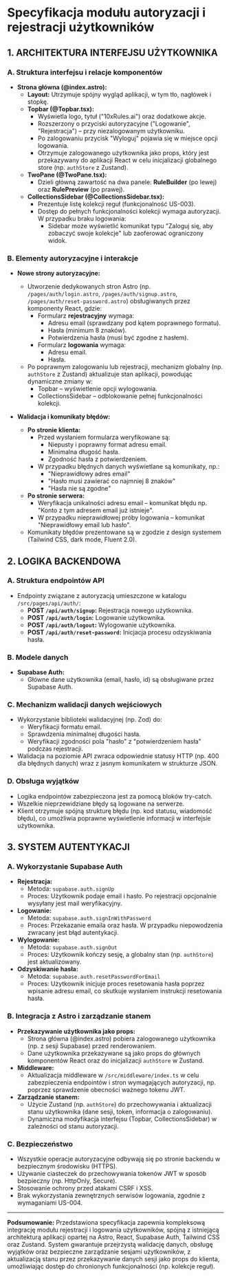 # Specyfikacja modułu autoryzacji i rejestracji użytkowników

## 1. ARCHITEKTURA INTERFEJSU UŻYTKOWNIKA

### A. Struktura interfejsu i relacje komponentów

- **Strona główna (@index.astro):**
  - **Layout:** Utrzymuje spójny wygląd aplikacji, w tym tło, nagłówek i stopkę.
  - **Topbar (@Topbar.tsx):**
    - Wyświetla logo, tytuł ("10xRules.ai") oraz dodatkowe akcje.
    - Rozszerzony o przyciski autoryzacyjne ("Logowanie", "Rejestracja") – przy niezalogowanym użytkowniku.
    - Po zalogowaniu przycisk "Wyloguj" pojawia się w miejsce opcji logowania.
    - Otrzymuje zalogowanego użytkownika jako props, który jest przekazywany do aplikacji React w celu inicjalizacji globalnego store (np. `authStore` z Zustand).
  - **TwoPane (@TwoPane.tsx):**
    - Dzieli główną zawartość na dwa panele: **RuleBuilder** (po lewej) oraz **RulePreview** (po prawej).
  - **CollectionsSidebar (@CollectionsSidebar.tsx):**
    - Prezentuje listę kolekcji reguł (funkcjonalność US-003).
    - Dostęp do pełnych funkcjonalności kolekcji wymaga autoryzacji. W przypadku braku logowania:
      - Sidebar może wyświetlić komunikat typu "Zaloguj się, aby zobaczyć swoje kolekcje" lub zaoferować ograniczony widok.

### B. Elementy autoryzacyjne i interakcje

- **Nowe strony autoryzacyjne:**

  - Utworzenie dedykowanych stron Astro (np. `/pages/auth/login.astro`, `/pages/auth/signup.astro`, `/pages/auth/reset-password.astro`) obsługiwanych przez komponenty React, gdzie:
    - Formularz **rejestracyjny** wymaga:
      - Adresu email (sprawdzany pod kątem poprawnego formatu).
      - Hasła (minimum 8 znaków).
      - Potwierdzenia hasła (musi być zgodne z hasłem).
    - Formularz **logowania** wymaga:
      - Adresu email.
      - Hasła.
  - Po poprawnym zalogowaniu lub rejestracji, mechanizm globalny (np. `authStore` z Zustand) aktualizuje stan aplikacji, powodując dynamiczne zmiany w:
    - Topbar – wyświetlenie opcji wylogowania.
    - CollectionsSidebar – odblokowanie pełnej funkcjonalności kolekcji.

- **Walidacja i komunikaty błędów:**
  - **Po stronie klienta:**
    - Przed wysłaniem formularza weryfikowane są:
      - Niepusty i poprawny format adresu email.
      - Minimalna długość hasła.
      - Zgodność hasła z potwierdzeniem.
    - W przypadku błędnych danych wyświetlane są komunikaty, np.:
      - "Nieprawidłowy adres email"
      - "Hasło musi zawierać co najmniej 8 znaków"
      - "Hasła nie są zgodne"
  - **Po stronie serwera:**
    - Weryfikacja unikalności adresu email – komunikat błędu np. "Konto z tym adresem email już istnieje".
    - W przypadku nieprawidłowej próby logowania – komunikat "Nieprawidłowy email lub hasło".
  - Komunikaty błędów prezentowane są w zgodzie z design systemem (Tailwind CSS, dark mode, Fluent 2.0).

## 2. LOGIKA BACKENDOWA

### A. Struktura endpointów API

- Endpointy związane z autoryzacją umieszczone w katalogu `/src/pages/api/auth/`:
  - **POST `/api/auth/signup`:** Rejestracja nowego użytkownika.
  - **POST `/api/auth/login`:** Logowanie użytkownika.
  - **POST `/api/auth/logout`:** Wylogowanie użytkownika.
  - **POST `/api/auth/reset-password`:** Inicjacja procesu odzyskiwania hasła.

### B. Modele danych

- **Supabase Auth:**
  - Główne dane użytkownika (email, hasło, id) są obsługiwane przez Supabase Auth.

### C. Mechanizm walidacji danych wejściowych

- Wykorzystanie biblioteki walidacyjnej (np. Zod) do:
  - Weryfikacji formatu email.
  - Sprawdzenia minimalnej długości hasła.
  - Weryfikacji zgodności pola "hasło" z "potwierdzeniem hasła" podczas rejestracji.
- Walidacja na poziomie API zwraca odpowiednie statusy HTTP (np. 400 dla błędnych danych) wraz z jasnym komunikatem w strukturze JSON.

### D. Obsługa wyjątków

- Logika endpointów zabezpieczona jest za pomocą bloków try-catch.
- Wszelkie nieprzewidziane błędy są logowane na serwerze.
- Klient otrzymuje spójną strukturę błędu (np. kod statusu, wiadomość błędu), co umożliwia poprawne wyświetlenie informacji w interfejsie użytkownika.

## 3. SYSTEM AUTENTYKACJI

### A. Wykorzystanie Supabase Auth

- **Rejestracja:**
  - Metoda: `supabase.auth.signUp`
  - Proces: Użytkownik podaje email i hasło. Po rejestracji opcjonalnie wysyłany jest mail weryfikacyjny.
- **Logowanie:**
  - Metoda: `supabase.auth.signInWithPassword`
  - Proces: Przekazanie emaila oraz hasła. W przypadku niepowodzenia zwracany jest błąd autentykacji.
- **Wylogowanie:**
  - Metoda: `supabase.auth.signOut`
  - Proces: Użytkownik kończy sesję, a globalny stan (np. `authStore`) jest aktualizowany.
- **Odzyskiwanie hasła:**
  - Metoda: `supabase.auth.resetPasswordForEmail`
  - Proces: Użytkownik inicjuje proces resetowania hasła poprzez wpisanie adresu email, co skutkuje wysłaniem instrukcji resetowania hasła.

### B. Integracja z Astro i zarządzanie stanem

- **Przekazywanie użytkownika jako props:**
  - Strona główna (@index.astro) pobiera zalogowanego użytkownika (np. z sesji Supabase) przed renderowaniem.
  - Dane użytkownika przekazywane są jako props do głównych komponentów React oraz do inicjalizacji `authStore` w Zustand.
- **Middleware:**
  - Aktualizacja middleware w `/src/middleware/index.ts` w celu zabezpieczenia endpointów i stron wymagających autoryzacji, np. poprzez sprawdzenie obecności ważnego tokenu JWT.
- **Zarządzanie stanem:**
  - Użycie Zustand (np. `authStore`) do przechowywania i aktualizacji stanu użytkownika (dane sesji, token, informacja o zalogowaniu).
  - Dynamiczna modyfikacja interfejsu (Topbar, CollectionsSidebar) w zależności od stanu autoryzacji.

### C. Bezpieczeństwo

- Wszystkie operacje autoryzacyjne odbywają się po stronie backendu w bezpiecznym środowisku (HTTPS).
- Używanie ciasteczek do przechowywania tokenów JWT w sposób bezpieczny (np. HttpOnly, Secure).
- Stosowanie ochrony przed atakami CSRF i XSS.
- Brak wykorzystania zewnętrznych serwisów logowania, zgodnie z wymaganiami US-004.

---

**Podsumowanie:**
Przedstawiona specyfikacja zapewnia kompleksową integrację modułu rejestracji i logowania użytkowników, spójną z istniejącą architekturą aplikacji opartej na Astro, React, Supabase Auth, Tailwind CSS oraz Zustand. System gwarantuje przejrzystą walidację danych, obsługę wyjątków oraz bezpieczne zarządzanie sesjami użytkowników, z aktualizacją stanu przez przekazywanie danych sesji jako props do klienta, umożliwiając dostęp do chronionych funkcjonalności (np. kolekcje reguł).
